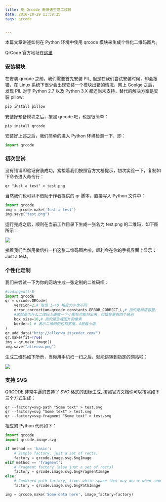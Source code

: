 ```yaml
---
title: 用 Qrcode 来快速生成二维码
date: 2016-10-29 11:59:25
tags: qrcode


---
```


本篇文章讲述如何在 Python 环境中使用 qrcode 模块来生成个性化二维码图片。

<!--more-->

QrCode 官方地址在[这里](https://github.com/lincolnloop/python-qrcode)

### 安装模块

在安装 qrcode 之前，我们需要首先安装 PIL, 但是在我们尝试安装时候，却会报错，在 Linux 系统下很少会出现安装一个模块出错的情况，网上 Goolge 之后，发现 PIL 对于 Python 2.7 以及 Python 3.X 都还尚未支持，替代的解决方案是安装 pillow:

```python
pip install pillow
```

安装好预备模块之后，按照 qrcode 吧，也是很简单：

```pyth
pip install qrcode
```

安装好上述之后，我们简单的进入 Python 环境检测一下，即：

```python
import qrcode
```

### 初次尝试

没有错误即验证安装成功。紧接着我们按照官方文档提示，初次实验一下，复制如下命令进入命令行：

```shell
qr "Just a test" > test.png
```

当然我们也可以不借助于作者提供的 qr 脚本，直接写入 Python 文件中：

```python
import qrcode
img = qrcode.make('Just a test')
img.save("test.png")
```

运行完成之后，顺利在当前工作目录下生成一张名为 test.png 的二维码，如下图所示：

![](http://ww4.sinaimg.cn/large/b10d1ea5jw1f98zm9gntvj20t50gun19.jpg)

接着我们当然用微信扫一扫这张二维码图片啦，顺利会在你的手机界面上显示： Just a test。

### 个性化定制

我们来尝试一下为你的网站生成一张定制的二维码呗：

```python
#coding=utf-8
import qrcode
qr = qrcode.QRCode(
	version=2,# 取值 1-40 相应大小也不同
	error_correction=qrcode.constants.ERROR_CORRECT_L,# 指的是纠错容量，
    #这就是为什么二维码上面放一个小图标也能扫出来，纠错容量有四个级别
	box_size=10,# 指的是生成图片的像素
	border=1 # 表示二维码的边框宽度，4是最小值
)
qr.add_data("http://allenwu.itscoder.com/")
qr.make(fit=True)
img = qr.make_image()
img.save("allenwu.png")
```

生成二维码如下所示，当你用手机扫一扫之后，就能跳转到指定的网站啦：

![](http://ww2.sinaimg.cn/large/b10d1ea5jw1f98zzbaan1j20t20gu450.jpg)

### 支持 SVG

QRCODE 非常牛逼的支持了 SVG 格式的图标生成, 按照官方文档你可以按照如下三个方式生成：

```shell
qr --factory=svg-path "Some text" > test.svg
qr --factory=svg "Some text" > test.svg
qr --factory=svg-fragment "Some text" > test.svg
```

相应的 Python 代码如下：

```python
import qrcode
import qrcode.image.svg

if method == 'basic':
    # Simple factory, just a set of rects.
    factory = qrcode.image.svg.SvgImage
elif method == 'fragment':
    # Fragment factory (also just a set of rects)
    factory = qrcode.image.svg.SvgFragmentImage
else:
    # Combined path factory, fixes white space that may occur when zooming
    factory = qrcode.image.svg.SvgPathImage

img = qrcode.make('Some data here', image_factory=factory)
```

